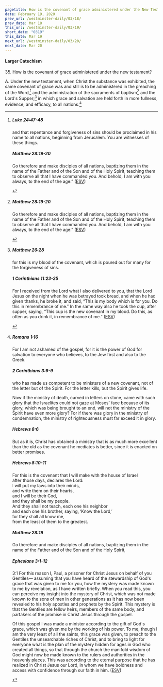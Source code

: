 ```yaml
---
pagetitle: How is the covenant of grace administered under the New Testament?
date: February 19, 2020
prev_url: /westminster-daily/03/18/
prev_date: Mar 18
this_url: /westminster-daily/03/19/
short_date: "0319"
this_date: Mar 19
next_url: /westminster-daily/03/20/
next_date: Mar 20
---
```


#### Larger Catechism

35\. How is the covenant of grace administered under the new testament?

A. Under the new testament, when Christ the substance was exhibited, the same covenant of grace was and still is to be administered in the preaching of the Word,[^fnref:wlc1] and the administration of the sacraments of baptism[^fnref:wlc2] and the Lord's Supper;[^fnref:wlc3] in which grace and salvation are held forth in more fullness, evidence, and efficacy, to all nations.[^fnref:wlc4]


[^fnref:wlc1]: <div class="esv"><h5>Luke 24:47-48</h5> <div class="esv-text"><p id="p42024047.01-1"><span class="woc">and that repentance and forgiveness of sins should be proclaimed in his name to all nations, beginning from Jerusalem.</span> <span class="woc">You are witnesses of these things.</span></p> </div><h5>Matthew 28:19-20</h5> <div class="esv-text"><p id="p40028019.01-2"><span class="woc">Go therefore and make disciples of all nations, baptizing them in the name of the Father and of the Son and of the Holy Spirit,</span> <span class="woc">teaching them to observe all that I have commanded you. And behold, I am with you always, to the end of the age.&#8221;</span>  (<a href="http://www.esv.org" class="copyright">ESV</a>)</p> </div> </div>

[^fnref:wlc2]: <div class="esv"><h5>Matthew 28:19-20</h5> <div class="esv-text"><p id="p40028019.01-1"><span class="woc">Go therefore and make disciples of all nations, baptizing them in the name of the Father and of the Son and of the Holy Spirit,</span> <span class="woc">teaching them to observe all that I have commanded you. And behold, I am with you always, to the end of the age.&#8221;</span>  (<a href="http://www.esv.org" class="copyright">ESV</a>)</p> </div> </div>

[^fnref:wlc3]: <div class="esv"><h5>Matthew 26:28</h5> <div class="esv-text"><p id="p40026028.01-1"><span class="woc">for this is my blood of the covenant, which is poured out for many for the forgiveness of sins.</span></p> </div><h5>1 Corinthians 11:23-25</h5> <div class="esv-text"><p id="p46011023.01-2">For I received from the Lord what I also delivered to you, that the Lord Jesus on the night when he was betrayed took bread, and when he had given thanks, he broke it, and said, <span class="woc">&#8220;This is my body which is for you. Do this in remembrance of me.&#8221;</span> In the same way also he took the cup, after supper, saying, <span class="woc">&#8220;This cup is the new covenant in my blood. Do this, as often as you drink it, in remembrance of me.&#8221;</span>  (<a href="http://www.esv.org" class="copyright">ESV</a>)</p> </div> </div>

[^fnref:wlc4]: <div class="esv"><h5>Romans 1:16</h5> <div class="esv-text"> <p id="p45001016.07-1">For I am not ashamed of the gospel, for it is the power of God for salvation to everyone who believes, to the Jew first and also to the Greek.</p> </div><h5>2 Corinthians 3:6-9</h5> <div class="esv-text"><p id="p47003006.01-2">who has made us competent to be ministers of a new covenant, not of the letter but of the Spirit. For the letter kills, but the Spirit gives life.</p>  <p id="p47003007.01-2">Now if the ministry of death, carved in letters on stone, came with such glory that the Israelites could not gaze at Moses' face because of its glory, which was being brought to an end, will not the ministry of the Spirit have even more glory? For if there was glory in the ministry of condemnation, the ministry of righteousness must far exceed it in glory.</p> </div><h5>Hebrews 8:6</h5> <div class="esv-text"><p id="p58008006.01-3">But as it is, Christ has obtained a ministry that is as much more excellent than the old as the covenant he mediates is better, since it is enacted on better promises.</p> </div><h5>Hebrews 8:10-11</h5> <div class="esv-text"><div class="block-indent"> <p class="line-group" id="p58008010.01-4">For this is the covenant that I will make with the house of Israel<br /> <span class="indent"></span>after those days, declares the Lord:<br /> I will put my laws into their minds,<br /> <span class="indent"></span>and write them on their hearts,<br /> and I will be their God,<br /> <span class="indent"></span>and they shall be my people.<br />  And they shall not teach, each one his neighbor<br /> <span class="indent"></span>and each one his brother, saying, &#8216;Know the Lord,&#8217;<br /> for they shall all know me,<br /> <span class="indent"></span>from the least of them to the greatest.</p> </div> </div><h5>Matthew 28:19</h5> <div class="esv-text"><p id="p40028019.01-5"><span class="woc">Go therefore and make disciples of all nations, baptizing them in the name of the Father and of the Son and of the Holy Spirit,</span></p> </div><h5>Ephesians 3:1-12</h5> <div class="esv-text"> <p id="p49003001.07-6"><span class="chapter-num" id="v49003001-6">3:1&nbsp;</span>For this reason I, Paul, a prisoner for Christ Jesus on behalf of you Gentiles&#8212; assuming that you have heard of the stewardship of God's grace that was given to me for you, how the mystery was made known to me by revelation, as I have written briefly. When you read this, you can perceive my insight into the mystery of Christ, which was not made known to the sons of men in other generations as it has now been revealed to his holy apostles and prophets by the Spirit. This mystery is that the Gentiles are fellow heirs, members of the same body, and partakers of the promise in Christ Jesus through the gospel.</p>  <p id="p49003007.01-6">Of this gospel I was made a minister according to the gift of God's grace, which was given me by the working of his power. To me, though I am the very least of all the saints, this grace was given, to preach to the Gentiles the unsearchable riches of Christ, and to bring to light for everyone what is the plan of the mystery hidden for ages in God who created all things, so that through the church the manifold wisdom of God might now be made known to the rulers and authorities in the heavenly places. This was according to the eternal purpose that he has realized in Christ Jesus our Lord, in whom we have boldness and access with confidence through our faith in him.  (<a href="http://www.esv.org" class="copyright">ESV</a>)</p> </div> </div>

